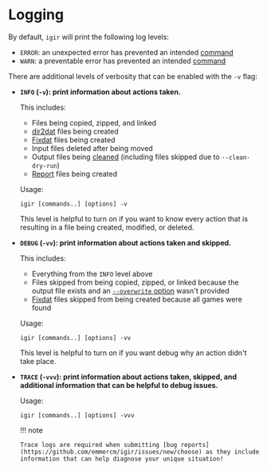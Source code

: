 # Logging

By default, `igir` will print the following log levels:

- `ERROR`: an unexpected error has prevented an intended [command](../commands.md)
- `WARN`: a preventable error has prevented an intended [command](../commands.md)

There are additional levels of verbosity that can be enabled with the `-v` flag:

- **`INFO` (`-v`): print information about actions taken.**

  This includes:

  - Files being copied, zipped, and linked
  - [dir2dat](../dats/dir2dat.md) files being created
  - [Fixdat](../dats/fixdats.md) files being created
  - Input files deleted after being moved
  - Output files being [cleaned](../output/cleaning.md) (including files skipped due to `--clean-dry-run`)
  - [Report](../output/reporting.md) files being created

  Usage:

  ```shell
  igir [commands..] [options] -v
  ```

  This level is helpful to turn on if you want to know every action that is resulting in a file being created, modified, or deleted.

- **`DEBUG` (`-vv`): print information about actions taken and skipped.**

  This includes:

  - Everything from the `INFO` level above
  - Files skipped from being copied, zipped, or linked because the output file exists and an [`--overwrite` option](../output/options.md#overwriting-files) wasn't provided
  - [Fixdat](../dats/fixdats.md) files skipped from being created because all games were found

  Usage:

  ```shell
  igir [commands..] [options] -vv
  ```

  This level is helpful to turn on if you want debug why an action didn't take place.

- **`TRACE` (`-vvv`): print information about actions taken, skipped, and additional information that can be helpful to debug issues.**

  Usage:

  ```shell
  igir [commands..] [options] -vvv
  ```

  !!! note

      Trace logs are required when submitting [bug reports](https://github.com/emmercm/igir/issues/new/choose) as they include information that can help diagnose your unique situation!
